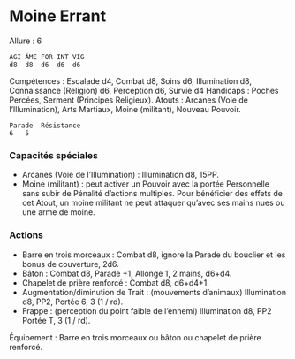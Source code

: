 # Moine Errant

Allure : 6

	AGI	ÂME	FOR	INT	VIG
	d8	d8	d6	d6	d6

Compétences : Escalade d4, Combat d8, Soins d6, Illumination d8, Connaissance (Religion) d6, Perception d6, Survie d4
Handicaps : Poches Percées, Serment (Principes Religieux).
Atouts : Arcanes (Voie de l’Illumination), Arts Martiaux, Moine (militant), Nouveau Pouvoir.

	Parade	Résistance
	6	5

### Capacités spéciales
- Arcanes (Voie de l’Illumination) : Illumination d8, 15PP.
- Moine (militant) : peut activer un Pouvoir avec la portée Personnelle sans subir de Pénalité d’actions multiples. Pour bénéficier des effets de cet Atout, un moine militant ne peut attaquer qu’avec ses mains nues ou une arme de moine.

### Actions
- Barre en trois morceaux : Combat d8, ignore la Parade du bouclier et les bonus de couverture, 2d6.
- Bâton : Combat d8, Parade +1, Allonge 1, 2 mains, d6+d4.
- Chapelet de prière renforcé : Combat d8, d6+d4+1.
- Augmentation/diminution de Trait : (mouvements d’animaux) Illumination d8, PP2, Portée 6, 3 (1 / rd).
- Frappe : (perception du point faible de l’ennemi) Illumination d8, PP2 Portée T, 3 (1 / rd).

Équipement : Barre en trois morceaux ou bâton ou chapelet de prière renforcé.
